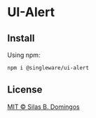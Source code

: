 # UI-Alert

## Install

Using npm:

```sh
npm i @singleware/ui-alert
```

## License

[MIT &copy; Silas B. Domingos](https://balmante.eti.br)
